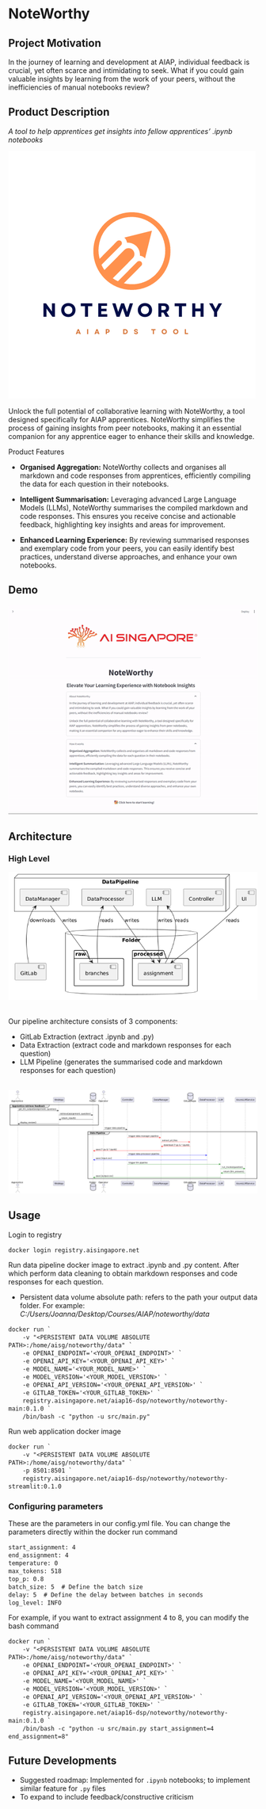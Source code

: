 # NoteWorthy

## Project Motivation
In the journey of learning and development at AIAP, individual feedback is crucial, yet often scarce and intimidating to seek. What if you could gain valuable insights by learning from the work of your peers, without the inefficiencies of manual notebooks review?


## Product Description
_A tool to help apprentices get insights into fellow apprentices’ .ipynb notebooks_

<img src="images/noteworthy_logo.png">


Unlock the full potential of collaborative learning with NoteWorthy, a tool designed specifically for AIAP apprentices. NoteWorthy simplifies the process of gaining insights from peer notebooks, making it an essential companion for any apprentice eager to enhance their skills and knowledge.

Product Features
- **Organised Aggregation:** NoteWorthy collects and organises all markdown and code responses from apprentices, efficiently compiling the data for each question in their notebooks.

- **Intelligent Summarisation:** Leveraging advanced Large Language Models (LLMs), NoteWorthy summarises the compiled markdown and code responses. This ensures you receive concise and actionable feedback, highlighting key insights and areas for improvement.

- **Enhanced Learning Experience:** By reviewing summarised responses and exemplary code from your peers, you can easily identify best practices, understand diverse approaches, and enhance your own notebooks.

## Demo
<img src="images/final_demo.gif" width=800>

## Architecture

### High Level

<img src="./images/architecture_2.png">
<br>
<br>

Our pipeline architecture consists of 3 components:
- GitLab Extraction (extract .ipynb and .py)
- Data Extraction (extract code and markdown responses for each question)
- LLM Pipeline (generates the summarised code and markdown responses for each question)

<br>

<img src="./images/architecture_1.png">


## Usage
Login to registry
```
docker login registry.aisingapore.net
```

Run data pipeline docker image to extract .ipynb and .py content. After which perform data cleaning to obtain markdown responses and code responses for each question.

- Persistent data volume absolute path: refers to the path your output data folder. For example: *C:/Users/Joanna/Desktop/Courses/AIAP/noteworthy/data*

```
docker run `
    -v "<PERSISTENT DATA VOLUME ABSOLUTE PATH>:/home/aisg/noteworthy/data" `
    -e OPENAI_ENDPOINT='<YOUR_OPENAI_ENDPOINT>' `
    -e OPENAI_API_KEY='<YOUR_OPENAI_API_KEY>' `
    -e MODEL_NAME='<YOUR_MODEL_NAME>' `
    -e MODEL_VERSION='<YOUR_MODEL_VERSION>' `
    -e OPENAI_API_VERSION='<YOUR_OPENAI_API_VERSION>' `
    -e GITLAB_TOKEN='<YOUR_GITLAB_TOKEN>' `
    registry.aisingapore.net/aiap16-dsp/noteworthy/noteworthy-main:0.1.0 `
    /bin/bash -c "python -u src/main.py"
```

Run web application docker image
```
docker run `
    -v "<PERSISTENT DATA VOLUME ABSOLUTE PATH>:/home/aisg/noteworthy/data" `
    -p 8501:8501 `
    registry.aisingapore.net/aiap16-dsp/noteworthy/noteworthy-streamlit:0.1.0
```

### Configuring parameters

These are the parameters in our config.yml file. You can change the parameters directly within the docker run command
```
start_assignment: 4
end_assignment: 4
temperature: 0
max_tokens: 518
top_p: 0.8
batch_size: 5  # Define the batch size
delay: 5  # Define the delay between batches in seconds
log_level: INFO
```

For example, if you want to extract assignment 4 to 8, you can modify the bash command
```
docker run `
    -v "<PERSISTENT DATA VOLUME ABSOLUTE PATH>:/home/aisg/noteworthy/data" `
    -e OPENAI_ENDPOINT='<YOUR_OPENAI_ENDPOINT>' `
    -e OPENAI_API_KEY='<YOUR_OPENAI_API_KEY>' `
    -e MODEL_NAME='<YOUR_MODEL_NAME>' `
    -e MODEL_VERSION='<YOUR_MODEL_VERSION>' `
    -e OPENAI_API_VERSION='<YOUR_OPENAI_API_VERSION>' `
    -e GITLAB_TOKEN='<YOUR_GITLAB_TOKEN>' `
    registry.aisingapore.net/aiap16-dsp/noteworthy/noteworthy-main:0.1.0 `
    /bin/bash -c "python -u src/main.py start_assignment=4 end_assignment=8"
```

## Future Developments
- Suggested roadmap: Implemented for `.ipynb` notebooks; to implement similar feature for `.py` files
- To expand to include feedback/constructive criticism